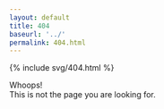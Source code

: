 ```yaml
---
layout: default
title: 404
baseurl: '../'
permalink: 404.html
---
```


<div class="d-flex flex-column justify-content-center" style="min-height: calc(100vh - 326px)">
  <div class="p-5 mb-4 bg-dark rounded-3">
    <div class="container-fluid py-5">
      {% include svg/404.html %} 
    </div>
  </div>
  <p class="lead mx-auto">Whoops!<br>This is not the page you are looking for.</p>
</div>

